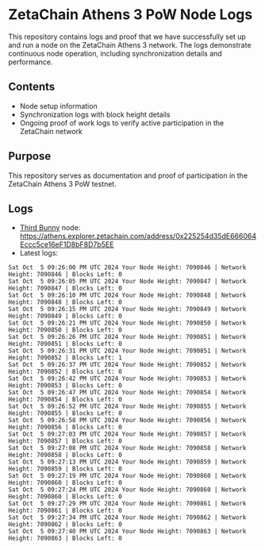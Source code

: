 # ZetaChain Athens 3 PoW Node Logs
This repository contains logs and proof that we have successfully set up and run a node on the ZetaChain Athens 3 network. The logs demonstrate continuous node operation, including synchronization details and performance.

## Contents
- Node setup information
- Synchronization logs with block height details
- Ongoing proof of work logs to verify active participation in the ZetaChain network

## Purpose
This repository serves as documentation and proof of participation in the ZetaChain Athens 3 PoW testnet.

## Logs

- [Third Bunny](https://thirdbunny.xyz/) node: https://athens.explorer.zetachain.com/address/0x225254d35dE666064Eccc5ce16eF1D8bF8D7b5EE
- Latest logs:
```
Sat Oct  5 09:26:00 PM UTC 2024 Your Node Height: 7090846 | Network Height: 7090846 | Blocks Left: 0
Sat Oct  5 09:26:05 PM UTC 2024 Your Node Height: 7090847 | Network Height: 7090847 | Blocks Left: 0
Sat Oct  5 09:26:10 PM UTC 2024 Your Node Height: 7090848 | Network Height: 7090848 | Blocks Left: 0
Sat Oct  5 09:26:15 PM UTC 2024 Your Node Height: 7090849 | Network Height: 7090849 | Blocks Left: 0
Sat Oct  5 09:26:21 PM UTC 2024 Your Node Height: 7090850 | Network Height: 7090850 | Blocks Left: 0
Sat Oct  5 09:26:26 PM UTC 2024 Your Node Height: 7090851 | Network Height: 7090851 | Blocks Left: 0
Sat Oct  5 09:26:31 PM UTC 2024 Your Node Height: 7090851 | Network Height: 7090852 | Blocks Left: 1
Sat Oct  5 09:26:37 PM UTC 2024 Your Node Height: 7090852 | Network Height: 7090852 | Blocks Left: 0
Sat Oct  5 09:26:42 PM UTC 2024 Your Node Height: 7090853 | Network Height: 7090853 | Blocks Left: 0
Sat Oct  5 09:26:47 PM UTC 2024 Your Node Height: 7090854 | Network Height: 7090854 | Blocks Left: 0
Sat Oct  5 09:26:52 PM UTC 2024 Your Node Height: 7090855 | Network Height: 7090855 | Blocks Left: 0
Sat Oct  5 09:26:58 PM UTC 2024 Your Node Height: 7090856 | Network Height: 7090856 | Blocks Left: 0
Sat Oct  5 09:27:03 PM UTC 2024 Your Node Height: 7090857 | Network Height: 7090857 | Blocks Left: 0
Sat Oct  5 09:27:08 PM UTC 2024 Your Node Height: 7090858 | Network Height: 7090858 | Blocks Left: 0
Sat Oct  5 09:27:13 PM UTC 2024 Your Node Height: 7090859 | Network Height: 7090859 | Blocks Left: 0
Sat Oct  5 09:27:19 PM UTC 2024 Your Node Height: 7090860 | Network Height: 7090860 | Blocks Left: 0
Sat Oct  5 09:27:24 PM UTC 2024 Your Node Height: 7090860 | Network Height: 7090860 | Blocks Left: 0
Sat Oct  5 09:27:29 PM UTC 2024 Your Node Height: 7090861 | Network Height: 7090861 | Blocks Left: 0
Sat Oct  5 09:27:34 PM UTC 2024 Your Node Height: 7090862 | Network Height: 7090862 | Blocks Left: 0
Sat Oct  5 09:27:40 PM UTC 2024 Your Node Height: 7090863 | Network Height: 7090863 | Blocks Left: 0
```
